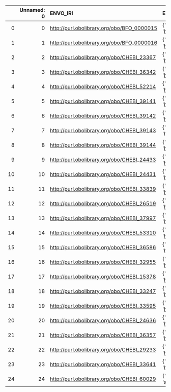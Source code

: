 |    |   Unnamed: 0 | ENVO_IRI                                   | ENVO_DESC                                                                            | MOP_IRI                                    | MOP_DESC                                              |
|---:|-------------:|:-------------------------------------------|:-------------------------------------------------------------------------------------|:-------------------------------------------|:------------------------------------------------------|
|  0 |            0 | http://purl.obolibrary.org/obo/BFO_0000015 | {'iri': 'http://purl.obolibrary.org/obo/BFO_0000015'}                                | http://purl.obolibrary.org/obo/BFO_0000015 | {'iri': 'http://purl.obolibrary.org/obo/BFO_0000015'} |
|  1 |            1 | http://purl.obolibrary.org/obo/BFO_0000016 | {'iri': 'http://purl.obolibrary.org/obo/BFO_0000016'}                                | http://purl.obolibrary.org/obo/BFO_0000016 | {'iri': 'http://purl.obolibrary.org/obo/BFO_0000016'} |
|  2 |            2 | http://purl.obolibrary.org/obo/CHEBI_23367 | {'iri': 'http://purl.obolibrary.org/obo/CHEBI_23367'}                                | http://purl.obolibrary.org/obo/CHEBI_23367 | {'iri': 'http://purl.obolibrary.org/obo/CHEBI_23367'} |
|  3 |            3 | http://purl.obolibrary.org/obo/CHEBI_36342 | {'iri': 'http://purl.obolibrary.org/obo/CHEBI_36342'}                                | http://purl.obolibrary.org/obo/CHEBI_36342 | {'iri': 'http://purl.obolibrary.org/obo/CHEBI_36342'} |
|  4 |            4 | http://purl.obolibrary.org/obo/CHEBI_52214 | {'iri': 'http://purl.obolibrary.org/obo/CHEBI_52214'}                                | http://purl.obolibrary.org/obo/CHEBI_52214 | {'iri': 'http://purl.obolibrary.org/obo/CHEBI_52214'} |
|  5 |            5 | http://purl.obolibrary.org/obo/CHEBI_39141 | {'iri': 'http://purl.obolibrary.org/obo/CHEBI_39141'}                                | http://purl.obolibrary.org/obo/CHEBI_39141 | {'iri': 'http://purl.obolibrary.org/obo/CHEBI_39141'} |
|  6 |            6 | http://purl.obolibrary.org/obo/CHEBI_39142 | {'iri': 'http://purl.obolibrary.org/obo/CHEBI_39142'}                                | http://purl.obolibrary.org/obo/CHEBI_39142 | {'iri': 'http://purl.obolibrary.org/obo/CHEBI_39142'} |
|  7 |            7 | http://purl.obolibrary.org/obo/CHEBI_39143 | {'iri': 'http://purl.obolibrary.org/obo/CHEBI_39143'}                                | http://purl.obolibrary.org/obo/CHEBI_39143 | {'iri': 'http://purl.obolibrary.org/obo/CHEBI_39143'} |
|  8 |            8 | http://purl.obolibrary.org/obo/CHEBI_39144 | {'iri': 'http://purl.obolibrary.org/obo/CHEBI_39144'}                                | http://purl.obolibrary.org/obo/CHEBI_39144 | {'iri': 'http://purl.obolibrary.org/obo/CHEBI_39144'} |
|  9 |            9 | http://purl.obolibrary.org/obo/CHEBI_24433 | {'iri': 'http://purl.obolibrary.org/obo/CHEBI_24433'}                                | http://purl.obolibrary.org/obo/CHEBI_24433 | {'iri': 'http://purl.obolibrary.org/obo/CHEBI_24433'} |
| 10 |           10 | http://purl.obolibrary.org/obo/CHEBI_24431 | {'iri': 'http://purl.obolibrary.org/obo/CHEBI_24431'}                                | http://purl.obolibrary.org/obo/CHEBI_24431 | {'iri': 'http://purl.obolibrary.org/obo/CHEBI_24431'} |
| 11 |           11 | http://purl.obolibrary.org/obo/CHEBI_33839 | {'iri': 'http://purl.obolibrary.org/obo/CHEBI_33839'}                                | http://purl.obolibrary.org/obo/CHEBI_33839 | {'iri': 'http://purl.obolibrary.org/obo/CHEBI_33839'} |
| 12 |           12 | http://purl.obolibrary.org/obo/CHEBI_26519 | {'iri': 'http://purl.obolibrary.org/obo/CHEBI_26519'}                                | http://purl.obolibrary.org/obo/CHEBI_26519 | {'iri': 'http://purl.obolibrary.org/obo/CHEBI_26519'} |
| 13 |           13 | http://purl.obolibrary.org/obo/CHEBI_37997 | {'iri': 'http://purl.obolibrary.org/obo/CHEBI_37997'}                                | http://purl.obolibrary.org/obo/CHEBI_37997 | {'iri': 'http://purl.obolibrary.org/obo/CHEBI_37997'} |
| 14 |           14 | http://purl.obolibrary.org/obo/CHEBI_53310 | {'iri': 'http://purl.obolibrary.org/obo/CHEBI_53310'}                                | http://purl.obolibrary.org/obo/CHEBI_53310 | {'iri': 'http://purl.obolibrary.org/obo/CHEBI_53310'} |
| 15 |           15 | http://purl.obolibrary.org/obo/CHEBI_36586 | {'iri': 'http://purl.obolibrary.org/obo/CHEBI_36586'}                                | http://purl.obolibrary.org/obo/CHEBI_36586 | {'iri': 'http://purl.obolibrary.org/obo/CHEBI_36586'} |
| 16 |           16 | http://purl.obolibrary.org/obo/CHEBI_32955 | {'iri': 'http://purl.obolibrary.org/obo/CHEBI_32955'}                                | http://purl.obolibrary.org/obo/CHEBI_32955 | {'iri': 'http://purl.obolibrary.org/obo/CHEBI_32955'} |
| 17 |           17 | http://purl.obolibrary.org/obo/CHEBI_15378 | {'iri': 'http://purl.obolibrary.org/obo/CHEBI_15378'}                                | http://purl.obolibrary.org/obo/CHEBI_15378 | {'iri': 'http://purl.obolibrary.org/obo/CHEBI_15378'} |
| 18 |           18 | http://purl.obolibrary.org/obo/CHEBI_33247 | {'iri': 'http://purl.obolibrary.org/obo/CHEBI_33247'}                                | http://purl.obolibrary.org/obo/CHEBI_33247 | {'iri': 'http://purl.obolibrary.org/obo/CHEBI_33247'} |
| 19 |           19 | http://purl.obolibrary.org/obo/CHEBI_33595 | {'iri': 'http://purl.obolibrary.org/obo/CHEBI_33595'}                                | http://purl.obolibrary.org/obo/CHEBI_33595 | {'iri': 'http://purl.obolibrary.org/obo/CHEBI_33595'} |
| 20 |           20 | http://purl.obolibrary.org/obo/CHEBI_24636 | {'iri': 'http://purl.obolibrary.org/obo/CHEBI_24636'}                                | http://purl.obolibrary.org/obo/CHEBI_24636 | {'iri': 'http://purl.obolibrary.org/obo/CHEBI_24636'} |
| 21 |           21 | http://purl.obolibrary.org/obo/CHEBI_36357 | {'iri': 'http://purl.obolibrary.org/obo/CHEBI_36357'}                                | http://purl.obolibrary.org/obo/CHEBI_36357 | {'iri': 'http://purl.obolibrary.org/obo/CHEBI_36357'} |
| 22 |           22 | http://purl.obolibrary.org/obo/CHEBI_29233 | {'iri': 'http://purl.obolibrary.org/obo/CHEBI_29233'}                                | http://purl.obolibrary.org/obo/CHEBI_29233 | {'iri': 'http://purl.obolibrary.org/obo/CHEBI_29233'} |
| 23 |           23 | http://purl.obolibrary.org/obo/CHEBI_33641 | {'iri': 'http://purl.obolibrary.org/obo/CHEBI_33641'}                                | http://purl.obolibrary.org/obo/CHEBI_33641 | {'iri': 'http://purl.obolibrary.org/obo/CHEBI_33641'} |
| 24 |           24 | http://purl.obolibrary.org/obo/CHEBI_60029 | {'label': 'homopolymer', 'prefLabel': None, 'altLabel': None, 'name': 'CHEBI_60029'} | http://purl.obolibrary.org/obo/CHEBI_37997 | {'label': 'homopolymer'}                              |